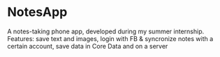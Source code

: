 # NotesApp

A notes-taking phone app, developed during my summer internship. 
Features: save text and images, login with FB & syncronize notes with a certain account, save data in Core Data and on a server
